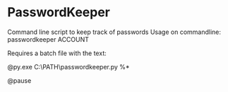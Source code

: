 # PasswordKeeper
Command line script to keep track of passwords
Usage on commandline: passwordkeeper ACCOUNT


Requires a batch file with the text:

@py.exe C:\PATH\passwordkeeper.py %*

@pause
